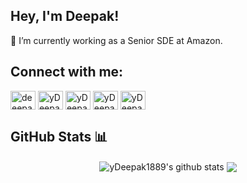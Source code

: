## Hey, I'm Deepak!

🔭  I’m currently working as a Senior SDE at Amazon.

## Connect with me: 
<p align="left">
<a href="https://linkedin.com/in/deeepakyadav1997" target="blank"><img align="center" src="https://cdn.jsdelivr.net/npm/simple-icons@v3/icons/linkedin.svg" alt="deeepakyadav1997" height="30" width="40" /></a>
<a href="https://fb.com/yDeepak1889" target="blank"><img align="center" src="https://cdn.jsdelivr.net/npm/simple-icons@v3/icons/facebook.svg" alt="yDeepak1889" height="30" width="40" /></a>
<a href="https://www.codechef.com/users/yDeepak1889" target="blank"><img align="center" src="https://cdn.jsdelivr.net/npm/simple-icons@3.1.0/icons/codechef.svg" alt="yDeepak1889" height="30" width="40" /></a>
<a href="https://www.hackerrank.com/yDeepak1889" target="blank"><img align="center" src="https://cdn.jsdelivr.net/npm/simple-icons@v3/icons/hackerrank.svg" alt="yDeepak1889" height="30" width="40" /></a>
<a href="https://codeforces.com/profile/yDeepak1889" target="blank"><img align="center" src="https://cdn.jsdelivr.net/npm/simple-icons@3.0.1/icons/codeforces.svg" alt="yDeepak1889" height="30" width="40" /></a>
</p>

## GitHub Stats 📊
<div align="center">
<img align="center" src="https://github-readme-stats.vercel.app/api?username=yDeepak1889&show_icons=true&theme=buefy&hide_border=true" alt="yDeepak1889's github stats"/>
<img align="center" src="https://github-readme-stats.vercel.app/api/top-langs/?username=yDeepak1889&layout=compact&theme=buefy&hide_border=true" />

</div>
